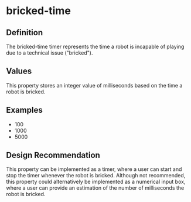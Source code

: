 # bricked-time

## Definition
The bricked-time timer represents the time a robot is incapable of playing due to a technical issue ("bricked").

## Values
This property stores an integer value of milliseconds based on the time a robot is bricked.

## Examples
- 100
- 1000
- 5000

## Design Recommendation
This property can be implemented as a timer, where a user can start and stop the timer whenever the robot is bricked. Although not recommended, this property could alternatively be implemented as a numerical input box, where a user can provide an estimation of the number of milliseconds the robot is bricked.
